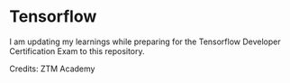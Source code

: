 # Tensorflow
I am updating my learnings while preparing for the Tensorflow Developer Certification Exam to this repository.





Credits: ZTM Academy
